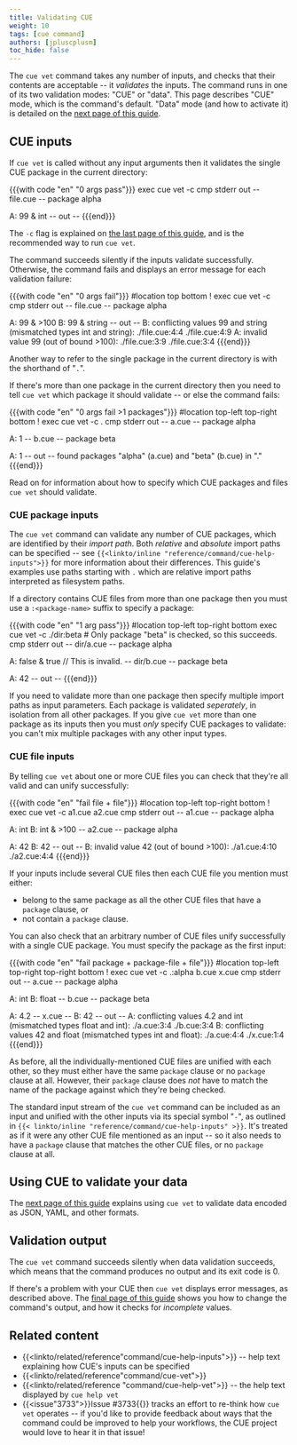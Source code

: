 ```yaml
---
title: Validating CUE
weight: 10
tags: [cue command]
authors: [jpluscplusm]
toc_hide: false
---
```


The `cue vet` command takes any number of inputs, and checks that their
contents are acceptable -- it *validates* the inputs. The command runs in one
of its two validation modes: "CUE" or "data". This page describes "CUE" mode,
which is the command's default. "Data" mode (and how to activate it) is
detailed on the [next page of this guide]({{<relref"validate-data">}}).

## CUE inputs

If `cue vet` is called without any input arguments then it validates the single
CUE package in the current directory:

{{{with code "en" "0 args pass"}}}
exec cue vet -c
cmp stderr out
-- file.cue --
package alpha

A: 99 & int
-- out --
{{{end}}}

The `-c` flag is explained on [the last page of this guide]({{<relref"output">}}),
and is the recommended way to run `cue vet`.

The command succeeds silently if the inputs validate successfully.
Otherwise, the command fails and displays an error message for each validation failure:

{{{with code "en" "0 args fail"}}}
#location top bottom
! exec cue vet -c
cmp stderr out
-- file.cue --
package alpha

A: 99 & >100
B: 99 & string
-- out --
B: conflicting values 99 and string (mismatched types int and string):
    ./file.cue:4:4
    ./file.cue:4:9
A: invalid value 99 (out of bound >100):
    ./file.cue:3:9
    ./file.cue:3:4
{{{end}}}

Another way to refer to the single package in the current directory is with the
shorthand of "`.`".

If there's more than one package in the current directory then you need to tell
`cue vet` which package it should validate -- or else the command fails:

{{{with code "en" "0 args fail >1 packages"}}}
#location top-left top-right bottom
! exec cue vet -c .
cmp stderr out
-- a.cue --
package alpha

A: 1
-- b.cue --
package beta

A: 1
-- out --
found packages "alpha" (a.cue) and "beta" (b.cue) in "."
{{{end}}}

Read on for information about how to specify which CUE packages and files `cue
vet` should validate.

### CUE package inputs

The `cue vet` command can validate any number of CUE packages, which are
identified by their *import path*.
Both *relative* and *absolute* import paths can be specified -- see
`{{<linkto/inline "reference/command/cue-help-inputs">}}` for more information
about their differences. This guide's examples use paths starting with `.`
which are relative import paths interpreted as filesystem paths.

If a directory contains CUE files from more than one package
then you must use a `:<package-name>` suffix to specify a package:

{{{with code "en" "1 arg pass"}}}
#location top-left top-right bottom
exec cue vet -c ./dir:beta # Only package "beta" is checked, so this succeeds.
cmp stderr out
-- dir/a.cue --
package alpha

A: false & true // This is invalid.
-- dir/b.cue --
package beta

A: 42
-- out --
{{{end}}}

If you need to validate more than one package then specify multiple import
paths as input parameters. Each package is validated *seperately*, in isolation
from all other packages. If you give `cue vet` more than one package as its
inputs then you must *only* specify CUE packages to validate: you can't mix
multiple packages with any other input types.

### CUE file inputs

By telling `cue vet` about one or more CUE files you can check that they're all
valid and can unify successfully:

{{{with code "en" "fail file + file"}}}
#location top-left top-right bottom
! exec cue vet -c a1.cue a2.cue
cmp stderr out
-- a1.cue --
package alpha

A: int
B: int & >100
-- a2.cue --
package alpha

A: 42
B: 42
-- out --
B: invalid value 42 (out of bound >100):
    ./a1.cue:4:10
    ./a2.cue:4:4
{{{end}}}

If your inputs include several CUE files then each CUE file you mention must either:
- belong to the same package as all the other CUE files that have a `package` clause, or
- not contain a `package` clause.

You can also check that an arbitrary number of CUE files unify successfully
with a single CUE package.
You must specify the package as the first input:

{{{with code "en" "fail package + package-file + file"}}}
#location top-left top-right top-right bottom
! exec cue vet -c .:alpha b.cue x.cue
cmp stderr out
-- a.cue --
package alpha

A: int
B: float
-- b.cue --
package beta

A: 4.2
-- x.cue --
B: 42
-- out --
A: conflicting values 4.2 and int (mismatched types float and int):
    ./a.cue:3:4
    ./b.cue:3:4
B: conflicting values 42 and float (mismatched types int and float):
    ./a.cue:4:4
    ./x.cue:1:4
{{{end}}}

As before, all the individually-mentioned CUE files are unified with each
other, so they must either have the same `package` clause or no
`package` clause at all. However, their `package` clause does *not* have to
match the name of the package against which they're being checked.

The standard input stream of the `cue vet` command can be included as an input
and unified with the other inputs via its special symbol "`-`", as outlined in
`{{< linkto/inline "reference/command/cue-help-inputs" >}}`.
It's treated as if it were any other CUE file mentioned as an input --
so it also needs to have a `package` clause that matches the other CUE files,
or no `package` clause at all.

## Using CUE to validate your data

The [next page of this guide]({{<relref"validate-data">}}) explains using `cue
vet` to validate data encoded as JSON, YAML, and other formats.

## Validation output

The `cue vet` command succeeds silently when data validation succeeds, which
means that the command produces no output and its exit code is 0.

If there's a problem with your CUE then `cue vet` displays error messages, as
described above. The
[final page of this guide]({{<relref"output">}}) shows you how to change the
command's output, and how it checks for *incomplete* values.

## Related content

- {{<linkto/related/reference"command/cue-help-inputs">}} -- help text explaining how CUE's inputs can be specified
- {{<linkto/related/reference"command/cue-vet">}}
- {{<linkto/related/reference "command/cue-help-vet">}} -- the help text displayed by `cue help vet`
- {{<issue"3733">}}Issue #3733{{</issue>}} tracks an effort to re-think how
  `cue vet` operates -- if you'd like to provide feedback about ways that the
  command could be improved to help your workflows, the CUE project would love
  to hear it in that issue!
